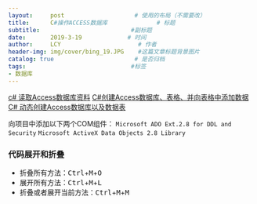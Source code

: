 ```yaml
---
layout:     post                    # 使用的布局（不需要改）
title:      C#操作ACCESS数据库              # 标题 
subtitle:                          #副标题
date:       2019-3-19             # 时间
author:     LCY                      # 作者
header-img: img/cover/bing_19.JPG    #这篇文章标题背景图片
catalog: true                       # 是否归档
tags:                              #标签
- 数据库
---
```

[c# 读取Access数据库资料](https://www.cnblogs.com/scottckt/archive/2008/08/07/1263262.html)
[C#创建Access数据库、表格、并向表格中添加数据](https://blog.csdn.net/rl529014/article/details/78695152)
[C# 动态创建Access数据库以及数据表](http://www.voidcn.com/article/p-wfwvfatl-zh.html)

向项目中添加以下两个COM组件：
`Microsoft ADO Ext.2.8 for DDL and Security`
`Microsoft ActiveX Data Objects 2.8 Library`










### 代码展开和折叠
+ 折叠所有方法：<kbd>Ctrl</kbd>+<kbd>M</kbd>+<kbd>O</kbd>
+ 展开所有方法：<kbd>Ctrl</kbd>+<kbd>M</kbd>+<kbd>L</kbd>
+ 折叠或者展开当前方法：<kbd>Ctrl</kbd>+<kbd>M</kbd>+<kbd>M</kbd>